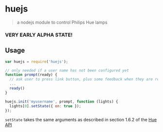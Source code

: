 # huejs

> a nodejs module to control Philips Hue lamps

### VERY EARLY ALPHA STATE!

## Usage

```js
var huejs = require('huejs');

// only needed if a user name has not been configured yet
function prompt(ready) {
  // ask user to press link button, plus some feedback when they are ready
  ...
  ready()
}

huejs.init('myusername', prompt, function (lights) {
  lights[0].setState({ on: true });
});

```

`setState` takes the same arguments as described in section 1.6.2 of the [Hue API](http://developers.meethue.com/1_lightsapi.html)
